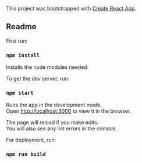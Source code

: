 This project was bootstrapped with [Create React App](https://github.com/facebook/create-react-app).

## Readme

First run:

### `npm install`

Installs the node modules needed.<br>

To get the dev server, run:

### `npm start`

Runs the app in the development mode.<br>
Open [http://localhost:3000](http://localhost:3000) to view it in the browser.

The page will reload if you make edits.<br>
You will also see any lint errors in the console.

For deployment, run:

### `npm run build`

